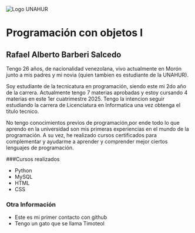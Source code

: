 ![Logo UNAHUR](./UNAHUR.png)

# Programación con objetos I

## Rafael Alberto Barberi Salcedo
  Tengo 26 años, de nacionalidad venezolana, vivo actualmente en Morón junto a mis padres y mi novia (quien tambien es estudiante de la UNAHUR).


  Soy estudiante de la tecnicatura en programación, siendo este mi 2do año de la carrera. Actualmente tengo 7 materias aprobadas y estoy cursando 4 materias en este 1er cuatrimestre 2025. Tengo la intencion seguir estudiando la carrera de Licenciatura en Informatica una vez obtenga el titulo tecnico.
  
  No tengo conocimientos previos de programación,por ende todo lo que aprendo en la universidad son mis primeras experiencias en el mundo de la programación. A su vez, he realizado cursos certificados para complementar y ayudarme a aprender y comprender mejor ciertos lenguajes de programación. 

###Cursos realizados
- Python
- MySQL
- HTML
- CSS

### Otra Información
- Este es mi primer contacto con github
- Tengo un gato que se llama Timoteol
